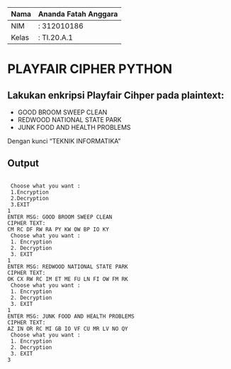 | Nama  | Ananda Fatah Anggara|
|-------|-------------------------|
|NIM    |: 312010186              |
|Kelas  |: TI.20.A.1              |

# PLAYFAIR CIPHER PYTHON

## Lakukan enkripsi Playfair Cihper pada plaintext:

- GOOD BROOM SWEEP CLEAN
- REDWOOD NATIONAL STATE PARK
- JUNK FOOD AND HEALTH PROBLEMS

Dengan kunci “TEKNIK INFORMATIKA”

## Output

``` Enter key : TEKNIK INFORMATIKA

 Choose what you want :  
 1.Encryption 
 2.Decryption 
 3.EXIT 
1
ENTER MSG: GOOD BROOM SWEEP CLEAN
CIPHER TEXT:
CM RC DF RW RA PY KW OW BP IO KY
 Choose what you want :
 1. Encryption
 2. Decryption
 3. EXIT
1
ENTER MSG: REDWOOD NATIONAL STATE PARK
CIPHER TEXT:
OK CX RW RC IM ET ME FU LN FI OW FM RK
 Choose what you want :
 1. Encryption
 2. Decryption
 3. EXIT
1
ENTER MSG: JUNK FOOD AND HEALTH PROBLEMS
CIPHER TEXT:
AZ IN OR RC MI GB IO VF CU MR LV NO QY
 Choose what you want :
 1. Encryption
 2. Decryption
 3. EXIT
3